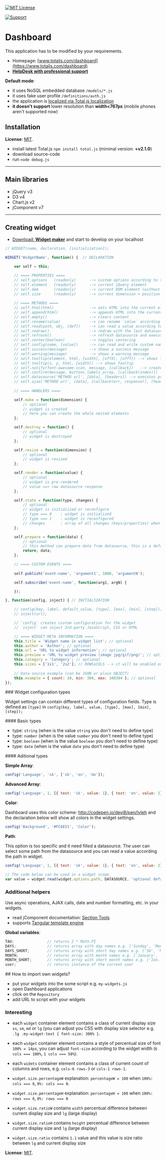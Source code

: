 [![MIT License][license-image]][license-url]

[![Support](https://www.totaljs.com/img/button-support.png?v=2)](https://www.totaljs.com/support/)

# Dashboard

This application has to be modified by your requirements.

- Homepage: [www.totaljs.com/dashboard](https://www.totaljs.com/dashboard)
- [__HelpDesk with professional support__](https://helpdesk.totaljs.com)

__Default mode__:

- it uses NoSQL embedded database `/models/*.js`
- it uses fake user profile `/definitions/auth.js`
- the application is [localized via Total.js localization](https://docs.totaljs.com/latest/en.html#pages~Localization)
- __it doesn't support__ lower resolution than __width<767px__ (mobile phones aren't supported now)

## Installation

__License__: [MIT](license.txt). 

- install latest Total.js `npm install total.js` (minimal version: __+v2.1.0__)
- download source-code
- run `node debug.js`

---

## Main libraries

- jQuery v3
- D3 v4
- Chart.js v2
- jComponent v7

---

## Creating widget

- [Download: __Widget maker__](https://github.com/totaljs/dashboard/blob/master/public/maker.html) and start to develop on your localhost

```javascript
// WIDGET(name, declaration, [initialization]);

WIDGET('WidgetName', function() {  // DECLARATION

    var self = this;

    // ==== PROPERTIES ====
    // self.options   (readonly)      --> custom options according to the @config
    // self.element   (readonly)      --> current jQuery element
    // self.dom       (readonly)      --> current DOM element (without jQuery)
    // self.size      (readonly)      --> current dimension + position
    
    // ==== METHODS ====
    // self.html(html)                --> sets HTML into the current element
    // self.append(html)              --> appends HTML into the current element
    // self.empty()                   --> clears content
    // self.rename(value)             --> can rename `value` according to the dictionary, default returns `value`
    // self.read(path, obj, [def])    --> can read a value according to the `path` from the `obj`
    // self.redraw()                  --> redraw with the last datasource
    // self.refresh()                 --> refresh datasource and executes `render` when the data are OK.
    // self.center(boolean)           --> toggles centering
    // self.config(name, [value])     --> can read and write custom name/value (the configuration persists because is stored in DB on the server)
    // self.success(message)          --> shows a success message
    // self.warning(message)          --> shows a warning message
    // self.tooltip(element, html, [width], [offX], [offY]) --> shows Tooltip
    // self.tooltip(x, y, html, [width]) --> shows Tooltip
    // self.notify(font-awesome-icon, message, [callback])   --> creates a notification
    // self.confirm(message, buttons_labels_array, [callback(index)]) --> creates a confirm dialog
    // self.datasource('METHOD url', [data], [headers]) --> executes prepare && render with `response data`
    // self.ajax('METHOD url', [data], [callback(err, response)], [headers]) --> self.ajax('POST http://yourserver.com/data/', { dashboard: 'is the best!!!' }, function(err, response) { ... })
    
    // ==== HANDLERS ====

    self.make = function(dimension) {
        // optional
        // widget is created
        // here you can create the whole nested elements
    };

    self.destroy = function() {
        // optional
        // widget is destroyed
    };

    self.resize = function(dimension) {
        // optional
        // widget is resized
    };

    self.render = function(value) {
        // optional
        // widget is pre-rendered
        // value ==> raw datasource response
    };

    self.state = function(type, changes) {
        // optional
        // widget is initialized or reconfigure
        // type === 0    : widget is initialized
        // type === 1    : widget is reconfigured
        // changes       : array of all changes (keys/properties) when is the widget reconfigured
    };

    self.prepare = function(data) {
        // optional
        // this method can prepare data from datasource, this is a default implementation:
        return; data;
    };

    // ==== CUSTOM EVENTS ====
    
    self.publish('event-name', 'argument1', 1000, 'argumentN');

    self.subscribe('event-name', function(arg1, argN) {

    });

}, function(config, inject) { // INITIALIZATION

    // config(key, label, default_value, [type], [max], [min], [step]);
    // inject(url);

    // `config` creates custom configuration for the widget
    // `inject` can inject 3rd-party JavaScript, CSS or HTML

    // ==== WIDGET META INFORMATION ====
    this.title = 'Widget name in widget list'; // optional
    this.author = 'Author'; // optional
    this.url = 'URL to widget information'; // optional
    this.preview = 'URL to widget preview (image jpg/gif/png)'; // optional
    this.category = 'Category'; // optional
    this.sizes = ['1x1', '2x2']; // ROWSxCOLS --> it will be enabled only for this grid
    
    // Data-source example (can be JSON or plain OBJECT)
    this.example = { count: 10, min: 304, max: 340394 }; // optional
});
```

### Widget configuration types

Widget settings can contain different types of configuration fields. Type is defined as `[type]` in `config(key, label, value, [type], [max], [min], [step]);`

#### Basic types

- type: `string` (when is the value `string` you don't need to define type)
- type: `number` (when is the value `number` you don't need to define type)
- type: `boolean` (when is the value `boolean` you don't need to define type)
- type: `date` (when is the value `date` you don't need to define type)

#### Aditional types

__Simple Array__:

```javascript
config('Language', 'sk', ['sk', 'en', 'de']);
```

__Advanced Array__:

```javascript
config('Language', 1, [{ text: 'sk', value: 1}, { text: 'en', value: 2}, { text: 'de', value: 3}]);
```

__Color__:

Dashboard uses this color scheme: <http://codepen.io/devi8/pen/lvIeh> and the declaration below will show all colors in the widget settings.

```javascript
config('Background', '#FC6E51', 'Color');
```

__Path__:

This option is too specific and it need filled a datasource. The user can select some path from the datasource and you can read a value according the path in widget.

```javascript
config('Language', 1, [{ text: 'sk', value: 1}, { text: 'en', value: 2}, { text: 'de', value: 3}]);
```

```javascript
// The code below can be used in a widget scope.
var value = widget.read(widget.options.path, DATASOURCE, 'optional default value');
```

### Additional helpers

Use async operations, AJAX calls, date and number formatting, etc. in your widgets.

- read jComponent documentation: [Section Tools](https://github.com/totaljs/jComponent#tools)
- supports [Tangular template engine](https://github.com/totaljs/tangular)

__Global variables__:

```javascript
TAU;               // returns 2 * Math.PI
DAYS;              // returns array with day names e.g. ['Sunday', 'Monday', etc.]
DAYS_SHORT;        // returns array with short day names e.g. ['SU', 'MO', etc.]
MONTH;             // returns array with month names e.g. ['January', 'February', etc.]
MONTH_SHORT;       // returns array with short month names e.g. ['Jan.', 'Feb.', etc.]
user;              // returns instance of the current user
```

## How to import own widgets?

- put your widgets into the some script e.g. `my-widgets.js`
- open Dashboard applications
- click on the `Repository`
- add URL to script with your widgets

### Interesting

- each `widget` container element contains a class of current display size `xs`, `sm`, `md` or `lg` (you can adjust you CSS with display size selector e.g. `.lg .my-widget-text { font-size: 300% }`.
- each `widget` container element contains a style of percentual size of font `100% = 14px`, you can adjust `font-size` according to the widget width (`6 cols === 100%`, `1 cols === 50%`).
- each `widets` container element contains a class of current count of columns and rows, e.g. `cols-6 rows-3` or `cols-1 rows-1`.

- `widget.size.percentageW` explanation: `percentageW = 100` when `100%: cols === 6`, `0%: cols === 0`.
- `widget.size.percentageH` explanation: `percentageH = 100` when `100%: rows === 6`, `0%: rows === 0`
- `widget.size.ratioW` contains `width` percentual difference between current display size and `lg` (large display)
- `widget.size.ratioH` contains `height` percentual difference between current display size and `lg` (large display)
- `widget.size.ratio` contains `1.1` value and this value is size ratio between `lg` and current display size

__License__: [MIT](license.txt).

[license-image]: https://img.shields.io/badge/license-MIT-blue.svg?style=flat
[license-url]: license.txt